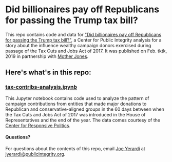# Did billionaires pay off Republicans for passing the Trump tax bill?

This repo contains code and data for ["Did billionaires pay off Republicans for passing the Trump tax bill?"](tktktk), a Center for Public Integrity analysis for a story about the influence wealthy campaign donors exercised during passage of the Tax Cuts and Jobs Act of 2017. It was published on Feb. tktk, 2019 in partnership with [Mother Jones](tktktk).

## Here's what's in this repo:

### [tax-contribs-analysis.ipynb](tax-contribs-analysis.ipynb)
This Jupyter notebook contains code used to analyze the pattern of campaign contributions from entities that made major donations to Republican and conservative-aligned groups in the 60 days between when the Tax Cuts and Jobs Act of 2017 was introduced in the House of Representatives and the end of the year. The data comes courtesy of the [Center for Responsive Politics](http://www.opensecrets.org/).

#### Questions?
For questions about the contents of this repo, email [Joe Yerardi](https://publicintegrity.org/author/joe-yerardi/) at jyerardi@publicintegrity.org.
